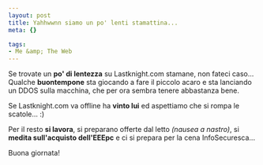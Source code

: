 ```yaml
--- 
layout: post
title: Yahhwwnn siamo un po' lenti stamattina...
meta: {}

tags: 
- Me &amp; The Web
---
```

Se trovate un **po' di lentezza** su Lastknight.com stamane, non fateci caso...  
Qualche **buontempone** sta giocando a fare il piccolo acaro e sta lanciando un DDOS sulla macchina, che per ora sembra tenere abbastanza bene.  
  
Se Lastknight.com va offline ha **vinto lui** ed aspettiamo che si rompa le scatole... :)   
  
Per il resto **si lavora**, si preparano offerte dal letto *(nausea a nastro)*, si **medita sull'acquisto dell'EEEpc** e ci si prepara per la cena InfoSecuresca...  
  
Buona giornata! 
